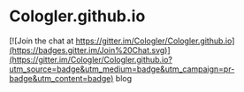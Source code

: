 # Cologler.github.io

[![Join the chat at https://gitter.im/Cologler/Cologler.github.io](https://badges.gitter.im/Join%20Chat.svg)](https://gitter.im/Cologler/Cologler.github.io?utm_source=badge&utm_medium=badge&utm_campaign=pr-badge&utm_content=badge)
blog
